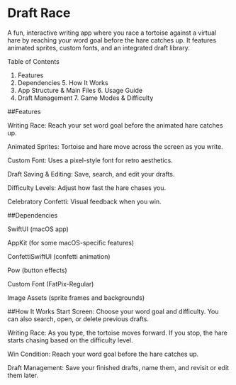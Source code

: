 #  Draft Race
A fun, interactive writing app where you race a tortoise against a virtual hare by reaching your word goal before the hare catches up. It features animated sprites, custom fonts, and an integrated draft library.

Table of Contents
1. Features
2. Dependencies                                          5. How It Works
3. App Structure & Main Files                            6. Usage Guide
4. Draft Management                                      7. Game Modes & Difficulty                             

##Features

Writing Race: Reach your set word goal before the animated hare catches up.

Animated Sprites: Tortoise and hare move across the screen as you write.

Custom Font: Uses a pixel-style font for retro aesthetics.

Draft Saving & Editing: Save, search, and edit your drafts.

Difficulty Levels: Adjust how fast the hare chases you.

Celebratory Confetti: Visual feedback when you win.

##Dependencies

SwiftUI (macOS app)

AppKit (for some macOS-specific features)

ConfettiSwiftUI (confetti animation)

Pow (button effects)

Custom Font (FatPix-Regular)

Image Assets (sprite frames and backgrounds)


##How It Works
Start Screen: Choose your word goal and difficulty. You can also search, open, or delete previous drafts.

Writing Race: As you type, the tortoise moves forward. If you stop, the hare starts chasing based on the difficulty level.

Win Condition: Reach your word goal before the hare catches up.

Draft Management: Save your finished drafts, name them, and revisit or edit them later.

